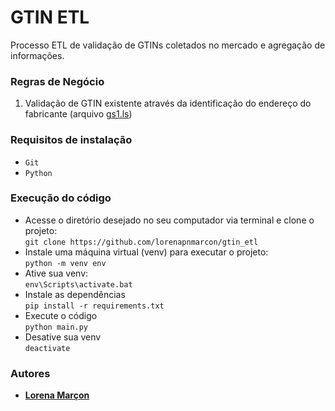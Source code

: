 # GTIN ETL

Processo ETL de validação de GTINs coletados no mercado e agregação de informações.

### Regras de Negócio
1. Validação de GTIN existente através da identificação do endereço do fabricante (arquivo [gs1.ls](inputs/gs1.ls))

### Requisitos de instalação
- `Git`
- `Python`

### Execução do código
- Acesse o diretório desejado no seu computador via terminal e clone o projeto:  
`git clone https://github.com/lorenapnmarcon/gtin_etl`
- Instale uma máquina virtual (venv) para executar o projeto:  
`python -m venv env`
- Ative sua venv:   
`env\Scripts\activate.bat`
- Instale as dependências  
`pip install -r requirements.txt`
- Execute o código  
`python main.py`
- Desative sua venv  
`deactivate`

### Autores
- [**Lorena Marçon**](https://github.com/lorenapnmarcon)
